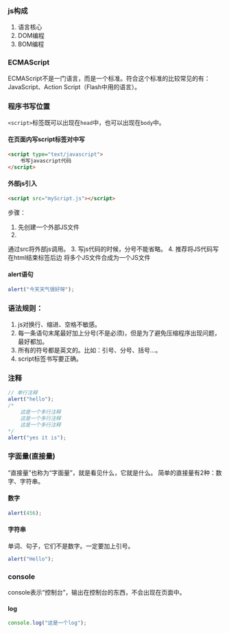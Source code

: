 ### js构成

1. 语言核心
2. DOM编程
3. BOM编程

### ECMAScript

ECMAScript不是一门语言，而是一个标准。符合这个标准的比较常见的有：JavaScript、Action Script（Flash中用的语言）。

### 程序书写位置

`<script>`标签既可以出现在`head`中，也可以出现在`body`中。

#### 在页面内写script标签对中写

```html
<script type="text/javascript">
    书写javascript代码
</script>
```

#### 外部js引入

```html
<script src="myScript.js"></script>
```

步骤：  

1. 先创建一个外部JS文件
2. 通过src将外部js调用。
3. 写js代码的时候，分号不能省略。
4. 推荐将JS代码写在html结束标签后边  将多个JS文件合成为一个JS文件

#### alert语句

```js
alert("今天天气很好呀");
```

### 语法规则：
1. js对换行、缩进、空格不敏感。
2. 每一条语句末尾最好加上分号(不是必须)，但是为了避免压缩程序出现问题，最好都加。
3. 所有的符号都是英文的。比如：引号、分号、括号...。
4. script标签书写要正确。

### 注释
```js
// 单行注释
alert("hello");
/*
    这是一个多行注释
    这是一个多行注释
    这是一个多行注释
*/
alert("yes it is");
```

### 字面量(直接量)
“直接量”也称为“字面量”，就是看见什么，它就是什么。简单的直接量有2种：数字、字符串。

#### 数字
```js
alert(456);
```

#### 字符串
单词、句子，它们不是数字。一定要加上引号。  

```js
alert("Hello");
```

### console
console表示“控制台”，输出在控制台的东西，不会出现在页面中。

#### log
```js
console.log("这是一个log");
```